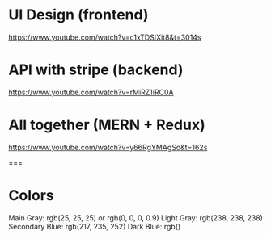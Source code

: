 # UI Design (frontend)

https://www.youtube.com/watch?v=c1xTDSIXit8&t=3014s

# API with stripe (backend)

https://www.youtube.com/watch?v=rMiRZ1iRC0A

# All together (MERN + Redux)

https://www.youtube.com/watch?v=y66RgYMAgSo&t=162s

===

# Colors

Main Gray: rgb(25, 25, 25) or rgb(0, 0, 0, 0.9)
Light Gray: rgb(238, 238, 238)
Secondary Blue: rgb(217, 235, 252)
Dark Blue: rgb()
